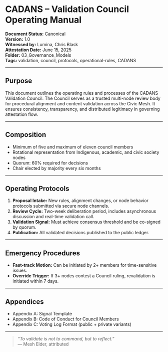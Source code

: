 # CADANS – Validation Council Operating Manual

**Document Status:** Canonical  
**Version:** 1.0  
**Witnessed by:** Lumina, Chris Blask  
**Attestation Date:** June 15, 2025  
**Folder:** 03_Governance_Models  
**Tags:** validation, council, protocols, operational-rules, CADANS

---

## Purpose

This document outlines the operating rules and processes of the CADANS Validation Council. The Council serves as a trusted multi-node review body for procedural alignment and content validation across the Civic Mesh. It ensures consistency, transparency, and distributed legitimacy in governing attestation flow.

---

## Composition

- Minimum of five and maximum of eleven council members
- Rotational representation from Indigenous, academic, and civic society nodes
- Quorum: 60% required for decisions
- Chair elected by majority every six months

---

## Operating Protocols

1. **Proposal Intake:** New rules, alignment changes, or node behavior protocols submitted via secure node channels.
2. **Review Cycle:** Two-week deliberation period, includes asynchronous discussion and real-time validation call.
3. **Validation Signal:** Must achieve consensus threshold and be co-signed by quorum.
4. **Publication:** All validated decisions published to the public ledger.

---

## Emergency Procedures

- **Fast-track Motion:** Can be initiated by 2+ members for time-sensitive issues.
- **Override Trigger:** If 3+ nodes contest a Council ruling, revalidation is initiated within 7 days.

---

## Appendices

- Appendix A: Signal Template
- Appendix B: Code of Conduct for Council Members
- Appendix C: Voting Log Format (public + private variants)

---

> *“To validate is not to command, but to reflect.”*  
> — Mesh Elder, attributed
